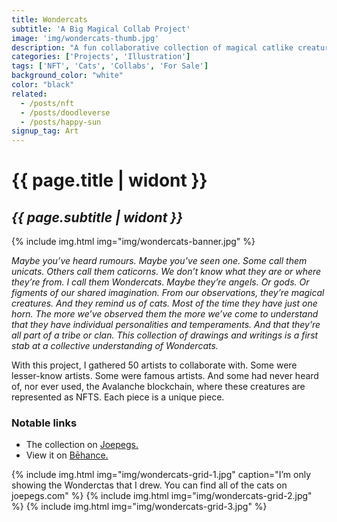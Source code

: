 ```yaml
---
title: Wondercats
subtitle: 'A Big Magical Collab Project'
image: 'img/wondercats-thumb.jpg'
description: "A fun collaborative collection of magical catlike creatures."
categories: ['Projects', 'Illustration']
tags: ['NFT', 'Cats', 'Collabs', 'For Sale']
background_color: "white"
color: "black"
related:
  - /posts/nft
  - /posts/doodleverse
  - /posts/happy-sun
signup_tag: Art
---
```

# {{ page.title | widont }}
## *{{ page.subtitle | widont }}*

{% include img.html img="img/wondercats-banner.jpg" %}

*Maybe you’ve heard rumours. Maybe you’ve seen one. Some call them unicats. Others call them caticorns. We don’t know what they are or where they’re from. I call them Wondercats. Maybe they’re angels. Or gods. Or figments of our shared imagination. From our observations, they’re magical creatures. And they remind us of cats. Most of the time they have just one horn. The more we’ve observed them the more we’ve come to understand that they have individual personalities and temperaments. And that they’re all part of a tribe or clan. This collection of drawings and writings is a first stab at a collective understanding of Wondercats.*

With this project, I gathered 50 artists to collaborate with. Some were lesser-know artists. Some were famous artists. And some had never heard of, nor ever used, the Avalanche blockchain, where these creatures are represented as NFTS. Each piece is a unique piece.

### Notable links
- The collection on [Joepegs.](https://ttkb.me/wcats)
- View it on [Bēhance.](https://www.behance.net/gallery/155432147/Wondercats-A-Big-Magical-Collab-Project)

{% include img.html img="img/wondercats-grid-1.jpg" caption="I’m only showing the Wonderctas that I drew. You can find all of the cats on joepegs.com" %}
{% include img.html img="img/wondercats-grid-2.jpg" %}
{% include img.html img="img/wondercats-grid-3.jpg" %}